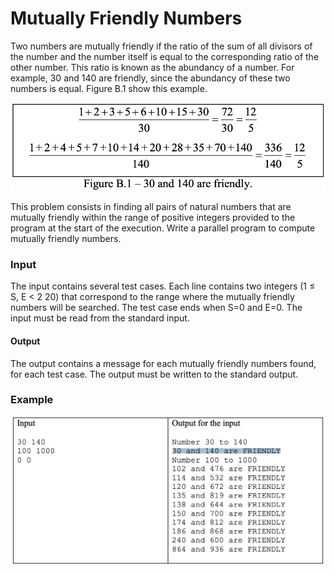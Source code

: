 
# Mutually Friendly Numbers
Two numbers are mutually friendly if the ratio of the sum of all divisors of the number
and the number itself is equal to the corresponding ratio of the other number. This ratio is known as the abundancy of a number. For example, 30 and 140 are friendly, since the abundancy of these two numbers is equal. Figure B.1 show this example.

![alt text](images/image.png)

This problem consists in finding all pairs of natural numbers that are mutually friendly
within the range of positive integers provided to the program at the start of the
execution.
Write a parallel program to compute mutually friendly numbers.

### Input
The input contains several test cases. Each line contains two integers (1 ≤ S, E < 2
20)
that correspond to the range where the mutually friendly numbers will be searched. The
test case ends when S=0 and E=0.
The input must be read from the standard input.

#### Output
The output contains a message for each mutually friendly numbers found, for each test
case.
The output must be written to the standard output.

### Example

![alt text](images/image-1.png)